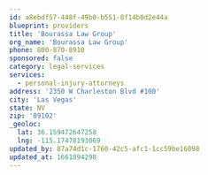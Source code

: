 ```yaml
---
id: a8ebdf57-448f-49b0-b551-8f14b0d2e44a
blueprint: providers
title: 'Bourassa Law Group'
org_name: 'Bourassa Law Group'
phone: 800-870-8910
sponsored: false
category: legal-services
services:
  - personal-injury-attorneys
address: '2350 W Charleston Blvd #100'
city: 'Las Vegas'
state: NV
zip: '89102'
_geoloc:
  lat: 36.159472647258
  lng: -115.17478193069
updated_by: 87a74d1c-1760-42c5-afc1-1cc59be16098
updated_at: 1661894298
---
```

